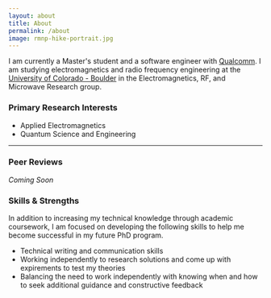 ```yaml
---
layout: about
title: About
permalink: /about
image: rmnp-hike-portrait.jpg
---
```


I am currently a Master's student and a software engineer with [Qualcomm](https://www.qualcomm.com/). I am studying electromagnetics and radio frequency engineering at the [University of Colorado - Boulder](https://www.colorado.edu/emag-research/) in the Electromagnetics, RF, and Microwave Research group.

### Primary Research Interests
* Applied Electromagnetics
* Quantum Science and Engineering

---

### Peer Reviews
*Coming Soon*

### Skills & Strengths
In addition to increasing my technical knowledge through academic coursework, I am focused on developing the following skills to help me become successful in my future PhD program.
* Technical writing and communication skills
* Working independently to research solutions and come up with expirements to test my theories
* Balancing the need to work independently with knowing when and how to seek additional guidance and constructive feedback




